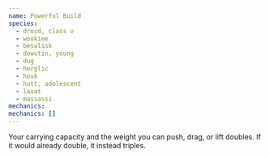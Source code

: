 ```yaml
---
name: Powerful Build
species:
  - droid, class v
  - wookiee
  - besalisk
  - dowutin, young
  - dug
  - herglic
  - houk
  - hutt, adolescent
  - lasat
  - massassi
mechanics:
mechanics: []
---
```

Your carrying capacity and the weight you can push, drag, or lift doubles. If it would already double, it instead triples.
